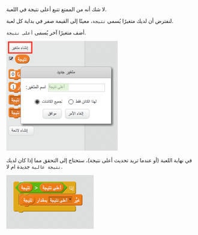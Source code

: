 لا شك أنه من الممتع تتبع أعلى نتيجة في اللعبة.

لنفترض أن لديك متغيرًا يُسمى `نتيجة`، معينًا إلى القيمة صفر في بداية كل لعبة.

أضف متغيرًا آخر يُسمى `أعلى نتيجة`.

![لقطة الشاشة](images/make-high-score-variable.png)

في نهاية اللعبة (أو عندما تريد تحديث أعلى نتيجة)، ستحتاج إلى التحقق مما إذا كان لديك `نتيجة عالية` جديدة ام لا.

![لقطة الشاشة](images/check-for-high-score.png)